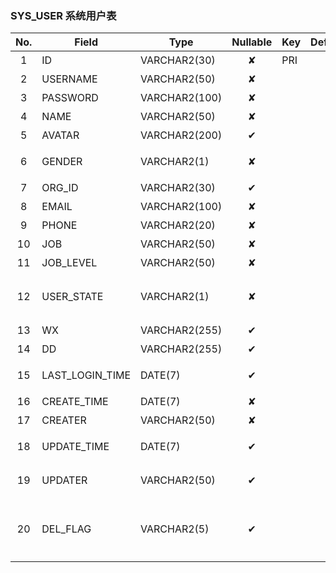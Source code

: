 ### SYS_USER   系统用户表 
| No.  | Field  | Type  | Nullable  | Key | Default | Remarks |
| :------------: | ------------ | ------------ | :------------: | ------------ | ------------ | ------------ |
| 1 | ID |  VARCHAR2(30) | ✘  | PRI  |   | 主键id  |
| 2 | USERNAME |  VARCHAR2(50) | ✘  |   |   | 用户民  |
| 3 | PASSWORD |  VARCHAR2(100) | ✘  |   |   | 密码  |
| 4 | NAME |  VARCHAR2(50) | ✘  |   |   | 姓名  |
| 5 | AVATAR |  VARCHAR2(200) | ✔  |   |   | 头像  |
| 6 | GENDER |  VARCHAR2(1) | ✘  |   |   | 性别M男F女  |
| 7 | ORG_ID |  VARCHAR2(30) | ✔  |   |   | 部门  |
| 8 | EMAIL |  VARCHAR2(100) | ✘  |   |   | 电子邮箱  |
| 9 | PHONE |  VARCHAR2(20) | ✘  |   |   | 电话  |
| 10 | JOB |  VARCHAR2(50) | ✘  |   |   | 职位  |
| 11 | JOB_LEVEL |  VARCHAR2(50) | ✘  |   |   | 职位级别  |
| 12 | USER_STATE |  VARCHAR2(1) | ✘  |   |   | 用户状态 0正常1禁用  |
| 13 | WX |  VARCHAR2(255) | ✔  |   |   | 微信预留  |
| 14 | DD |  VARCHAR2(255) | ✔  |   |   | 钉钉预留  |
| 15 | LAST_LOGIN_TIME |  DATE(7) | ✔  |   |   | 最后登录时间  |
| 16 | CREATE_TIME |  DATE(7) | ✘  |   |   | 创建时间  |
| 17 | CREATER |  VARCHAR2(50) | ✘  |   |   | 创建人  |
| 18 | UPDATE_TIME |  DATE(7) | ✔  |   |   | 最后修改时间  |
| 19 | UPDATER |  VARCHAR2(50) | ✔  |   |   | 最后修改人  |
| 20 | DEL_FLAG |  VARCHAR2(5) | ✔  |   |   | 删除标志 null 未删除，x 已删除  |


